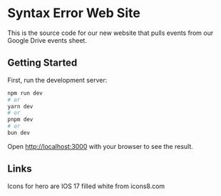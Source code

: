 # Syntax Error Web Site

This is the source code for our new website that pulls events from our Google Drive events sheet.

## Getting Started

First, run the development server:

```bash
npm run dev
# or
yarn dev
# or
pnpm dev
# or
bun dev
```

Open [http://localhost:3000](http://localhost:3000) with your browser to see the result.

## Links

Icons for hero are IOS 17 filled white from icons8.com